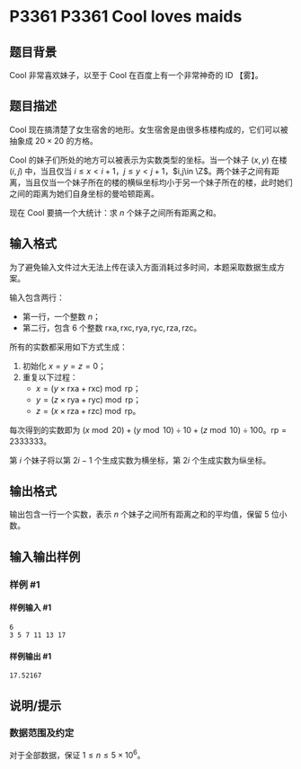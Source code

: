 # P3361 P3361 Cool loves maids

## 题目背景

Cool 非常喜欢妹子，以至于 Cool 在百度上有一个非常神奇的 ID 【雾】。

## 题目描述

Cool 现在搞清楚了女生宿舍的地形。女生宿舍是由很多栋楼构成的，它们可以被抽象成 $20\times 20$ 的方格。

Cool 的妹子们所处的地方可以被表示为实数类型的坐标。当一个妹子 $(x,y)$ 在楼 $(i,j)$ 中，当且仅当 $i \le x<i+1$，$j \le y<j+1$，$i,j\in \Z$。两个妹子之间有距离，当且仅当一个妹子所在的楼的横纵坐标均小于另一个妹子所在的楼，此时她们之间的距离为她们自身坐标的曼哈顿距离。

现在 Cool 要搞一个大统计：求 $n$ 个妹子之间所有距离之和。

## 输入格式

为了避免输入文件过大无法上传在读入方面消耗过多时间，本题采取数据生成方案。

输入包含两行：

- 第一行，一个整数 $n$；
- 第二行，包含 $6$ 个整数 $\mathrm{rxa},\mathrm{rxc},\mathrm{rya},\mathrm{ryc},\mathrm{rza},\mathrm{rzc}$。

所有的实数都采用如下方式生成：

1. 初始化 $x=y=z=0$；
2. 重复以下过程：  
   - $x=(y\times \mathrm{rxa}+\mathrm{rxc})\bmod \mathrm{rp}$；
   - $y=(z\times \mathrm{rya}+\mathrm{ryc})\bmod \mathrm{rp}$；
   - $z=(x\times \mathrm{rza}+\mathrm{rzc})\bmod \mathrm{rp}$。

每次得到的实数即为 $(x\bmod 20)+(y\bmod 10)\div 10+(z\bmod 10)\div 100$。$\mathrm{rp}=2333333$。

第 $i$ 个妹子将以第 $2i-1$ 个生成实数为横坐标，第 $2i$ 个生成实数为纵坐标。

## 输出格式

输出包含一行一个实数，表示 $n$ 个妹子之间所有距离之和的平均值，保留 $5$ 位小数。


## 输入输出样例

### 样例 #1

#### 样例输入 #1

```
6
3 5 7 11 13 17
```

#### 样例输出 #1

```
17.52167
```

## 说明/提示

### 数据范围及约定

对于全部数据，保证 $1\le n\le 5\times 10^6$。
